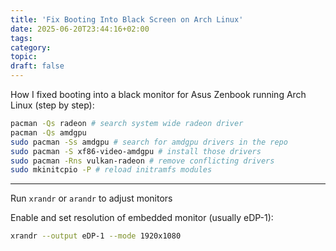 ```yaml
---
title: 'Fix Booting Into Black Screen on Arch Linux'
date: 2025-06-20T23:44:16+02:00
tags:
category:
topic:
draft: false
---
```


<!--more-->


How I fixed booting into a black monitor for Asus Zenbook running Arch Linux (step by step): 

```bash
pacman -Qs radeon # search system wide radeon driver
pacman -Qs amdgpu
sudo pacman -Ss amdgpu # search for amdgpu drivers in the repo
sudo pacman -S xf86-video-amdgpu # install those drivers
sudo pacman -Rns vulkan-radeon # remove conflicting drivers
sudo mkinitcpio -P # reload initramfs modules
```

---

Run `xrandr` or `arandr` to adjust monitors

Enable and set resolution of embedded monitor (usually eDP-1):

```bash
xrandr --output eDP-1 --mode 1920x1080
```


